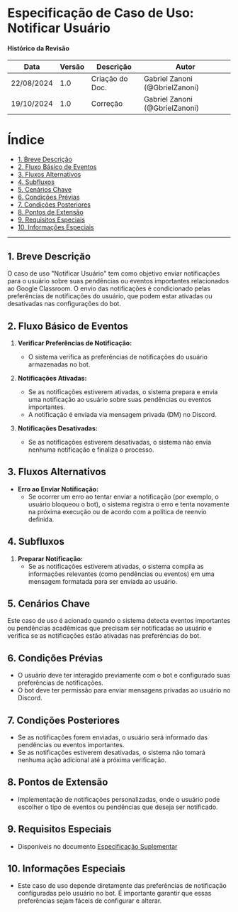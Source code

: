 # Especificação de Caso de Uso: Notificar Usuário

#### Histórico da Revisão
| Data       | Versão | Descrição                   | Autor                             |
|------------|--------|-----------------------------|-----------------------------------|
| 22/08/2024 | 1.0    | Criação do Doc.             | Gabriel Zanoni (@GbrielZanoni)    |
| 19/10/2024 | 1.0    | Correção                    | Gabriel Zanoni (@GbrielZanoni)    |

# Índice

- [1. Breve Descrição](#1-breve-descrição)
- [2. Fluxo Básico de Eventos](#2-fluxo-básico-de-eventos)
- [3. Fluxos Alternativos](#3-fluxos-alternativos)
- [4. Subfluxos](#4-subfluxos)
- [5. Cenários Chave](#5-cenários-chave)
- [6. Condições Prévias](#6-condições-prévias)
- [7. Condições Posteriores](#7-condições-posteriores)
- [8. Pontos de Extensão](#8-pontos-de-extensão)
- [9. Requisitos Especiais](#9-requisitos-especiais)
- [10. Informações Especiais](#10-informações-especiais)

---

## 1. Breve Descrição

O caso de uso "Notificar Usuário" tem como objetivo enviar notificações para o usuário sobre suas pendências ou eventos importantes relacionados ao Google Classroom. O envio das notificações é condicionado pelas preferências de notificações do usuário, que podem estar ativadas ou desativadas nas configurações do bot.

## 2. Fluxo Básico de Eventos

1. **Verificar Preferências de Notificação:**
   - O sistema verifica as preferências de notificações do usuário armazenadas no bot.

2. **Notificações Ativadas:**
   - Se as notificações estiverem ativadas, o sistema prepara e envia uma notificação ao usuário sobre suas pendências ou eventos importantes.
   - A notificação é enviada via mensagem privada (DM) no Discord.

3. **Notificações Desativadas:**
   - Se as notificações estiverem desativadas, o sistema não envia nenhuma notificação e finaliza o processo.

## 3. Fluxos Alternativos

- **Erro ao Enviar Notificação:**
  - Se ocorrer um erro ao tentar enviar a notificação (por exemplo, o usuário bloqueou o bot), o sistema registra o erro e tenta novamente na próxima execução ou de acordo com a política de reenvio definida.

## 4. Subfluxos

1. **Preparar Notificação:**
   - Se as notificações estiverem ativadas, o sistema compila as informações relevantes (como pendências ou eventos) em uma mensagem formatada para ser enviada ao usuário.

## 5. Cenários Chave

Este caso de uso é acionado quando o sistema detecta eventos importantes ou pendências acadêmicas que precisam ser notificadas ao usuário e verifica se as notificações estão ativadas nas preferências do bot.

## 6. Condições Prévias

- O usuário deve ter interagido previamente com o bot e configurado suas preferências de notificações.
- O bot deve ter permissão para enviar mensagens privadas ao usuário no Discord.

## 7. Condições Posteriores

- Se as notificações forem enviadas, o usuário será informado das pendências ou eventos importantes.
- Se as notificações estiverem desativadas, o sistema não tomará nenhuma ação adicional até a próxima verificação.

## 8. Pontos de Extensão

- Implementação de notificações personalizadas, onde o usuário pode escolher o tipo de eventos ou pendências que deseja ser notificado.

## 9. Requisitos Especiais

- Disponíveis no documento [Especificação Suplementar](rup_supdoc.md)

## 10. Informações Especiais

- Este caso de uso depende diretamente das preferências de notificação configuradas pelo usuário no bot. É importante garantir que essas preferências sejam fáceis de configurar e alterar.
